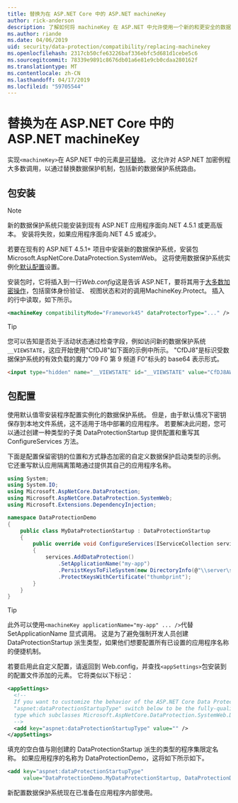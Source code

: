 ```yaml
---
title: 替换为在 ASP.NET Core 中的 ASP.NET machineKey
author: rick-anderson
description: 了解如何将 machineKey 在 ASP.NET 中允许使用一个新的和更安全的数据保护系统。
ms.author: riande
ms.date: 04/06/2019
uid: security/data-protection/compatibility/replacing-machinekey
ms.openlocfilehash: 2317cb50cfe63226baf336ebfc5d681d1cebe5c6
ms.sourcegitcommit: 78339e9891c8676db01a6e81e9cb0cdaa280162f
ms.translationtype: MT
ms.contentlocale: zh-CN
ms.lasthandoff: 04/17/2019
ms.locfileid: "59705544"
---
```

# <a name="replace-the-aspnet-machinekey-in-aspnet-core"></a>替换为在 ASP.NET Core 中的 ASP.NET machineKey

<a name="compatibility-replacing-machinekey"></a>

实现`<machineKey>`在 ASP.NET 中的元素[是可替换](https://blogs.msdn.microsoft.com/webdev/2012/10/23/cryptographic-improvements-in-asp-net-4-5-pt-2/)。 这允许对 ASP.NET 加密例程大多数调用，以通过替换数据保护机制，包括新的数据保护系统路由。

## <a name="package-installation"></a>包安装

> [!NOTE]
> 新的数据保护系统只能安装到现有 ASP.NET 应用程序面向.NET 4.5.1 或更高版本。 安装将失败，如果应用程序面向.NET 4.5 或减少。

若要在现有的 ASP.NET 4.5.1+ 项目中安装新的数据保护系统，安装包 Microsoft.AspNetCore.DataProtection.SystemWeb。 这将使用数据保护系统实例化[默认配置](xref:security/data-protection/configuration/default-settings)设置。

安装包时，它将插入到一行*Web.config*这是告诉 ASP.NET，要将其用于[大多数加密操作](https://blogs.msdn.microsoft.com/webdev/2012/10/23/cryptographic-improvements-in-asp-net-4-5-pt-2/)，包括窗体身份验证、 视图状态和对的调用MachineKey.Protect。 插入的行中读取，如下所示。

```xml
<machineKey compatibilityMode="Framework45" dataProtectorType="..." />
```

>[!TIP]
> 您可以告知是否处于活动状态通过检查字段，例如访问新的数据保护系统`__VIEWSTATE`，这应开始使用"CfDJ8"如下面的示例中所示。 "CfDJ8"是标识受数据保护系统的有效负载的魔力"09 F0 第 9 频道 F0"标头的 base64 表示形式。

```html
<input type="hidden" name="__VIEWSTATE" id="__VIEWSTATE" value="CfDJ8AWPr2EQPTBGs3L2GCZOpk...">
```

## <a name="package-configuration"></a>包配置

使用默认值零安装程序配置实例化的数据保护系统。 但是，由于默认情况下密钥保存到本地文件系统，这不适用于场中部署的应用程序。 若要解决此问题，您可以通过创建一种类型的子类 DataProtectionStartup 提供配置和重写其 ConfigureServices 方法。

下面是配置保留密钥的位置和方式静态加密的自定义数据保护启动类型的示例。 它还重写默认应用隔离策略通过提供其自己的应用程序名称。

```csharp
using System;
using System.IO;
using Microsoft.AspNetCore.DataProtection;
using Microsoft.AspNetCore.DataProtection.SystemWeb;
using Microsoft.Extensions.DependencyInjection;

namespace DataProtectionDemo
{
    public class MyDataProtectionStartup : DataProtectionStartup
    {
        public override void ConfigureServices(IServiceCollection services)
        {
            services.AddDataProtection()
                .SetApplicationName("my-app")
                .PersistKeysToFileSystem(new DirectoryInfo(@"\\server\share\myapp-keys\"))
                .ProtectKeysWithCertificate("thumbprint");
        }
    }
}
```

>[!TIP]
> 此外可以使用`<machineKey applicationName="my-app" ... />`代替 SetApplicationName 显式调用。 这是为了避免强制开发人员创建 DataProtectionStartup 派生类型，如果他们想要配置所有已设置的应用程序名称的便捷机制。

若要启用此自定义配置，请返回到 Web.config，并查找`<appSettings>`包安装到的配置文件添加的元素。 它将类似以下标记：

```xml
<appSettings>
  <!--
  If you want to customize the behavior of the ASP.NET Core Data Protection stack, set the
  "aspnet:dataProtectionStartupType" switch below to be the fully-qualified name of a
  type which subclasses Microsoft.AspNetCore.DataProtection.SystemWeb.DataProtectionStartup.
  -->
  <add key="aspnet:dataProtectionStartupType" value="" />
</appSettings>
```

填充的空白值与刚创建的 DataProtectionStartup 派生的类型的程序集限定名称。 如果应用程序的名称为 DataProtectionDemo，这将如下所示如下。

```xml
<add key="aspnet:dataProtectionStartupType"
     value="DataProtectionDemo.MyDataProtectionStartup, DataProtectionDemo" />
```

新配置数据保护系统现在已准备在应用程序内部使用。

